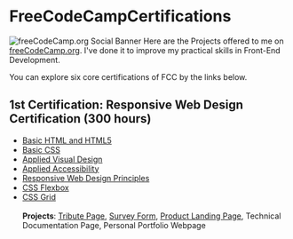 # FreeCodeCampCertifications
![freeCodeCamp.org Social Banner](https://s3.amazonaws.com/freecodecamp/wide-social-banner.png)
Here are the Projects offered to me on [freeCodeCamp.org](https://www.freecodecamp.org). I've done it to improve my practical skills in Front-End Development.

You can explore six core certifications of FCC by the links below.

## 1st Certification: Responsive Web Design Certification (300 hours)
- [Basic HTML and HTML5](https://learn.freecodecamp.org/responsive-web-design/basic-html-and-html5)
- [Basic CSS](https://learn.freecodecamp.org/responsive-web-design/basic-css)
- [Applied Visual Design](https://learn.freecodecamp.org/responsive-web-design/applied-visual-design)
- [Applied Accessibility](https://learn.freecodecamp.org/responsive-web-design/applied-accessibility)
- [Responsive Web Design Principles](https://learn.freecodecamp.org/responsive-web-design/responsive-web-design-principles)
- [CSS Flexbox](https://learn.freecodecamp.org/responsive-web-design/css-flexbox)
- [CSS Grid](https://learn.freecodecamp.org/responsive-web-design/css-grid)
  <br />
  <br />
  **Projects**: [Tribute Page](https://github.com/UnbelievablySmart/FreeCodeCampCertifications/tree/master/ResponsiveWebDesignProjects/tribute-page), [Survey Form](https://github.com/UnbelievablySmart/FreeCodeCampCertifications/tree/master/ResponsiveWebDesignProjects/Survey-Form), [Product Landing Page](https://github.com/UnbelievablySmart/FreeCodeCampCertifications/tree/master/ResponsiveWebDesignProjects/Product-Landing-Page), Technical Documentation Page, Personal Portfolio Webpage
